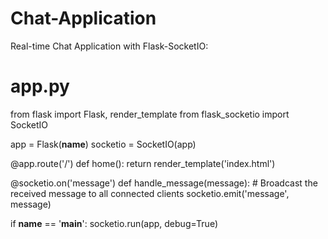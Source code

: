 # Chat-Application
Real-time Chat Application with Flask-SocketIO:
# app.py
from flask import Flask, render_template
from flask_socketio import SocketIO

app = Flask(__name__)
socketio = SocketIO(app)

@app.route('/')
def home():
    return render_template('index.html')

@socketio.on('message')
def handle_message(message):
    # Broadcast the received message to all connected clients
    socketio.emit('message', message)

if __name__ == '__main__':
    socketio.run(app, debug=True)
